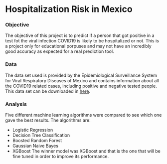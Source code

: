 # Hospitalization Risk in Mexico

### Objective
The objective of this project is to predict if a person that got positive in a test fot the viral infection COVID19 is likely to be hospitalized or not. This is a project only for educational porpuses and may not have an incredibly good accuracy as expected for a real prediction tool.

### Data
The data set used is provided by the Epidemiological Surveillance System for Viral Respiratory Diseases of Mexico and contains information about all the COVID19 related cases, including positive and negative tested people. This data set can be downloaded in [here](https://datos.gob.mx/busca/dataset/informacion-referente-a-casos-covid-19-en-mexico).

### Analysis
Five different machine learning algorithms were compared to see which one gave the best results. The algorithms are:
* Logistic Regression
* Decision Tree Classification
* Boosted Random Forest
* Gaussian Naive Bayes
* XGBoost
The winner model was XGBoost and that is the one that will be fine tuned in order to improve its performance.